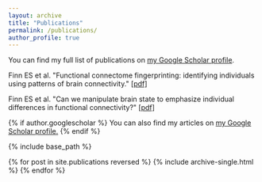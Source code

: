 ```yaml
---
layout: archive
title: "Publications"
permalink: /publications/
author_profile: true
---
```


You can find my full list of publications on [my Google Scholar profile](https://scholar.google.com/citations?user=95oJGacAAAAJ&hl=en&oi=ao).

Finn ES et al. "Functional connectome fingerprinting: identifying individuals using patterns of brain connectivity." [[pdf]](https://esfinn.github.io/files/nn.4135.pdf)

Finn ES et al. "Can we manipulate brain state to emphasize individual differences in functional connectivity?" [[pdf]](https://esfinn.github.io/files/nn.4135.pdf)

{% if author.googlescholar %}
  You can also find my articles on <u><a href="{{author.googlescholar}}">my Google Scholar profile</a>.</u>
{% endif %}

{% include base_path %}

{% for post in site.publications reversed %}
  {% include archive-single.html %}
{% endfor %}
